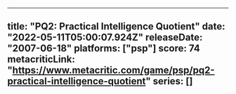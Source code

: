 
---
title: "PQ2: Practical Intelligence Quotient"
date: "2022-05-11T05:00:07.924Z"
releaseDate: "2007-06-18"
platforms: ["psp"]
score: 74
metacriticLink: "https://www.metacritic.com/game/psp/pq2-practical-intelligence-quotient"
series: []
---
